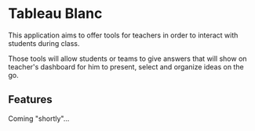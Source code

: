 # Tableau Blanc
This application aims to offer tools for teachers in order to interact with students during class.

Those tools will allow students or teams to give answers that will show on teacher's dashboard for him to present, select and organize ideas on the go.

## Features
Coming "shortly"...
